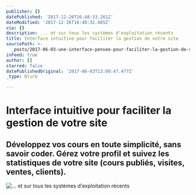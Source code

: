 ```yaml
---
publisher: {}
datePublished: '2017-12-26T16:48:33.261Z'
dateModified: '2017-12-26T16:48:32.485Z'
via: {}
description: ... et sur tous les systèmes d'exploitation récents
title: Interface intuitive pour faciliter la gestion de votre site
sourcePath: >-
  _posts/2017-06-03-une-interface-pensee-pour-faciliter-la-gestion-de-votre-espa.md
inFeed: true
author: []
starred: false
datePublishedOriginal: '2017-06-03T13:09:47.477Z'
_type: Blurb

---
```

# **Interface intuitive pour faciliter la gestion de votre site**

## Développez vos cours en toute simplicité, sans savoir coder. Gérez votre profil et suivez les statistiques de votre site (cours publiés, visites, ventes, clients).
![... et sur tous les systèmes d'exploitation récents](https://the-grid-user-content.s3-us-west-2.amazonaws.com/218a4901-b4bf-4fbe-aa57-600d60740375.png)